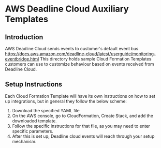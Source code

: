 # AWS Deadline Cloud Auxiliary Templates

## Introduction
AWS Deadline Cloud sends events to customer's default event bus https://docs.aws.amazon.com/deadline-cloud/latest/userguide/monitoring-eventbridge.html
This directory holds sample Cloud Formation Templates customers can use to customize behaviour based on events received from Deadline Cloud.

## Setup Instructions
Each Cloud Formation Template will have its own instructions on how to set up integrations, but in general they follow the below scheme:

1. Download the specified YAML file
2. On the AWS console, go to CloudFormation, Create Stack, and add the downloaded template.
3. Follow the specific instructions for that file, as you may need to enter specific parameters.
4. After this is set up, Deadline cloud events will reach through your setup mechanism.
